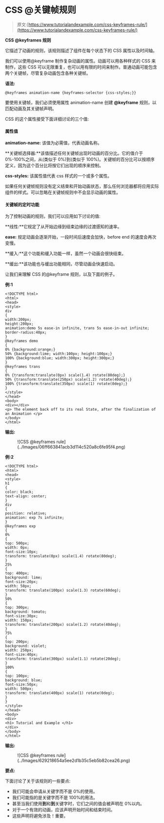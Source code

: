 # CSS @关键帧规则

> 原文:[https://www.tutorialandexample.com/css-keyframes-rule/](https://www.tutorialandexample.com/css-keyframes-rule/)

**CSS @keyframes 规则**

它描述了动画的规则，该规则描述了组件在每个状态下的 CSS 属性以及时间轴。

我们可以使用@keyframe 制作复杂动画的属性。动画可以用各种样式的 CSS 来制作，这些 CSS 可以无限重复，也可以用有限的时间来制作。普通动画可能包含两个关键帧，尽管复杂动画包含各种关键帧。

**语法:**

```
@keyframes animation-name {keyframes-selector {css-styles;}}  
```

要使用关键帧，我们必须使用属性 animation-name 创建 **@keyframe** 规则，以匹配动画及其关键帧声明。

CSS 的这个属性接受下面详细讨论的三个值:

#### 属性值

**animation-name:** 该值为必需值，代表动画名称。

**关键帧选择器:**该值描述任何关键帧出现时动画的百分比。它的值介于 0%-100%之间，从(类似于 0%)到(类似于 100%)。关键帧的百分比可以按顺序定义，因为这个百分比将按它们出现的顺序来控制。

**css-styles:** 该属性值代表 css 样式的一个或多个属性。

如果任何关键帧规则没有定义结束和开始动画状态，那么任何浏览器都将应用实际组件的样式。可以忽略在关键帧规则中不会显示动画的属性。

#### 关键帧的定时功能

为了控制动画的规则，我们可以应用如下讨论的值:

**线性:**它规定了从开始边缘到结束边缘的过渡感知的速率。

**ease:** 规定动画会逐渐开始，一段时间后速度会加快，before end 的速度会再次变慢。

**缓入:**这个功能和缓入功能一样，虽然一个动画会很快结束。

**缓出:**该功能也与缓出功能相同，尽管动画会快速启动。

让我们来理解 CSS 的@keyframe 规则，以及下面的例子。

**例:1**

```
<!DOCTYPE html> 
<html> 
<head> 
<style>  
div 
{ 
width:200px; 
height:200px; 
animation:demo 5s ease-in infinite, trans 5s ease-in-out infinite; 
border-radius:40px; 
} 
@keyframes demo 
{ 
0% {background:orange;} 
50% {background:lime; width:100px; height:100px;} 
100% {background:blue; width:300px; height:300px;} 
} 
@keyframes trans 
{ 
0% {transform:translate(0px) scale(1.4) rotate(80deg);} 
50% {transform:translate(250px) scale(1.2) rotate(40deg);} 
100% {transform:translate(350px) scale(1) rotate(0deg);} 
} 
</style> 
</head> 
<body> 
<div></div> 
<p> The element back off to its real State, after the finalization of an Animation </p> 
</body> 
</html> 
```

**输出:**

<figure class="wp-block-image size-large">![CSS @keyframes rule](../Images/06ff663841acb3d114c520a8c6fe95f4.png)</figure>

**例:2**

```
<!DOCTYPE html>  
<html>  
<head>  
<style>   
h1
{  
color: black;  
text-align: center;  
}  
div
{  
position: relative;  
animation: exp 7s infinite;  
}  
@keyframes exp
{  
0%
{  
top: 500px;   
width: 0px; 
font-size:10px; 
transform: translate(0px) scale(1.4) rotate(80deg); 
}  
25%
{  
top: 400px;   
background: lime;   
font-size:20px; 
width: 50px;  
transform: translate(100px) scale(1.3) rotate(60deg); 
}  
50%
{  
top: 300px;   
background: tomato; 
font-size:30px; 
width: 150px;  
transform: translate(200px) scale(1.2) rotate(40deg); 
}  
75%
{  
top: 200px;   
background: violet;   
width: 250px;  
font-size:40px; 
transform: translate(300px) scale(1.1) rotate(20deg); 
}  
100%
{  
top: 100px;   
background: blue; 
font-size:50px; 
width: 500px;            
transform: translate(400px) scale(1) rotate(0deg); 
}  
}  
</style>  
</head>  
<body>  
<div>  
<h1> Tutorial and Example </h1>  
</div>  
</body>  
</html>  
```

**输出:**

<figure class="wp-block-image size-large">![CSS @keyframes rule](../Images/629218654a5ee2d1b35c5eb5b82cea26.png)</figure>

**要点:**

下面讨论了关于该规则的一些要点:

*   我们可能会申请从关键字而不是 0%的使用。
*   我们可能指的是关键字而不是 100%的用法。
*   甚至当我们使用**到**和**到**关键字时，它们之间的值会被声明在 0%以内。
*   对于一个有效的动画，应该声明开始时间和结束时间。
*   这些声明将避免涉及！重要。